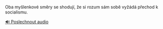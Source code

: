
Oba myšlenkové směry se shodují, že si rozum sám sobě vyžádá přechod k socialismu.

[🔊 Poslechnout audio](/data/7-paragraphs/audio/chapter_140/para_009-Oba-mylenkov-smry-se-shoduj-e-si-rozum-sm-s.mp3)

